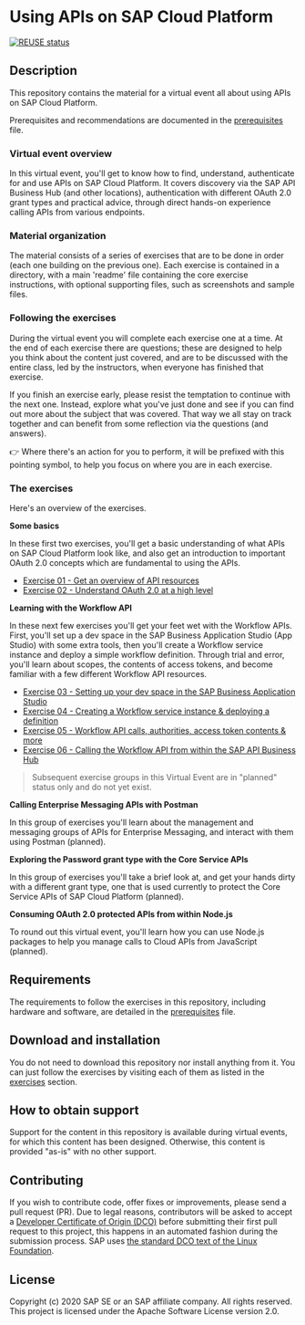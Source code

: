 # Using APIs on SAP Cloud Platform

[![REUSE status](https://api.reuse.software/badge/github.com/SAP-samples/cloud-apis-virtual-event)](https://api.reuse.software/info/github.com/SAP-samples/cloud-apis-virtual-event)

## Description

This repository contains the material for a virtual event all about using APIs on SAP Cloud Platform.

Prerequisites and recommendations are documented in the [prerequisites](prerequisites.md) file.

### Virtual event overview

In this virtual event, you'll get to know how to find, understand, authenticate for and use APIs on SAP Cloud Platform. It covers discovery via the SAP API Business Hub (and other locations), authentication with different OAuth 2.0 grant types and practical advice, through direct hands-on experience calling APIs from various endpoints.

### Material organization

The material consists of a series of exercises that are to be done in order (each one building on the previous one). Each exercise is contained in a directory, with a main 'readme' file containing the core exercise instructions, with optional supporting files, such as screenshots and sample files.

### Following the exercises

During the virtual event you will complete each exercise one at a time. At the end of each exercise there are questions; these are designed to help you think about the content just covered, and are to be discussed with the entire class, led by the instructors, when everyone has finished that exercise.

If you finish an exercise early, please resist the temptation to continue with the next one. Instead, explore what you've just done and see if you can find out more about the subject that was covered. That way we all stay on track together and can benefit from some reflection via the questions (and answers).

:point_right: Where there's an action for you to perform, it will be prefixed with this pointing symbol, to help you focus on where you are in each exercise.

### The exercises

Here's an overview of the exercises.

**Some basics**

In these first two exercises, you'll get a basic understanding of what APIs on SAP Cloud Platform look like, and also get an introduction to important OAuth 2.0 concepts which are fundamental to using the APIs.

- [Exercise 01 - Get an overview of API resources](exercises/01/)
- [Exercise 02 - Understand OAuth 2.0 at a high level](exercises/02/)

**Learning with the Workflow API**

In these next few exercises you'll get your feet wet with the Workflow APIs. First, you'll set up a dev space in the SAP Business Application Studio (App Studio) with some extra tools, then you'll create a Workflow service instance and deploy a simple workflow definition. Through trial and error, you'll learn about scopes, the contents of access tokens, and become familiar with a few different Workflow API resources.

- [Exercise 03 - Setting up your dev space in the SAP Business Application Studio](exercises/03/)
- [Exercise 04 - Creating a Workflow service instance & deploying a definition](exercises/04/)
- [Exercise 05 - Workflow API calls, authorities, access token contents & more](exercises/05/)
- [Exercise 06 - Calling the Workflow API from within the SAP API Business Hub](exercises/06/)

> Subsequent exercise groups in this Virtual Event are in "planned" status only and do not yet exist.

**Calling Enterprise Messaging APIs with Postman**

In this group of exercises you'll learn about the management and messaging groups of APIs for Enterprise Messaging, and interact with them using Postman (planned).

**Exploring the Password grant type with the Core Service APIs**

In this group of exercises you'll take a brief look at, and get your hands dirty with a different grant type, one that is used currently to protect the Core Service APIs of SAP Cloud Platform (planned).

**Consuming OAuth 2.0 protected APIs from within Node.js**

To round out this virtual event, you'll learn how you can use Node.js packages to help you manage calls to Cloud APIs from JavaScript (planned).


## Requirements


The requirements to follow the exercises in this repository, including hardware and software, are detailed in the [prerequisites](prerequisites.md) file.


## Download and installation

You do not need to download this repository nor install anything from it. You can just follow the exercises by visiting each of them as listed in the [exercises](#the-exercises) section.


## How to obtain support

Support for the content in this repository is available during virtual events, for which this content has been designed. Otherwise, this content is provided "as-is" with no other support.

## Contributing

If you wish to contribute code, offer fixes or improvements, please send a pull request (PR). Due to legal reasons, contributors will be asked to accept a [Developer Certificate of Origin (DCO)](https://en.wikipedia.org/wiki/Developer_Certificate_of_Origin) before submitting their first pull request to this project, this happens in an automated fashion during the submission process. SAP uses [the standard DCO text of the Linux Foundation](https://developercertificate.org/).

## License

Copyright (c) 2020 SAP SE or an SAP affiliate company. All rights reserved. This project is licensed under the Apache Software License version 2.0.


